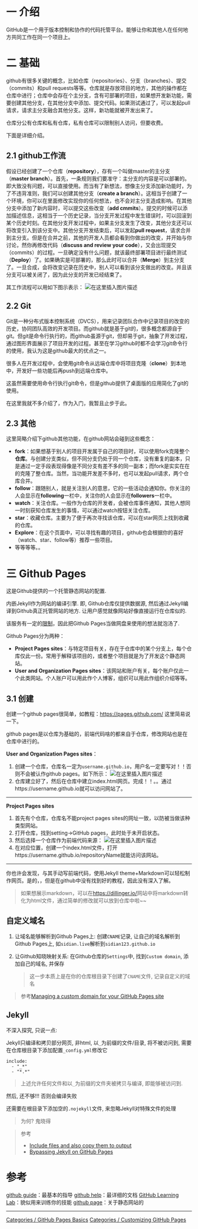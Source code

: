 # 一 介绍
GitHub是一个用于版本控制和协作的代码托管平台。能够让你和其他人在任何地方共同工作在同一个项目上。

# 二 基础
github有很多关键的概念，比如仓库（repositories）、分支（branches）、提交（commits）和pull requests等等。仓库就是存放项目的地方，其他的操作都在仓库中进行；仓库中会存在个主分支，含有可部署的项目，如果想开发新功能，需要创建其他分支，在其他分支中添加、提交代码。如果测试通过了，可以发起pull请求，请求主分支融合其他分支。这样，新功能就被开发出来了。

仓库分公有仓库和私有仓库，私有仓库可以限制别人访问，但要收费。

下面是详细介绍。 

## 2.1 github工作流
假设已经创建了一个仓库（**repository**），存有一个叫做master的主分支（**master branch**）。首先，一条规则我们要准守：主分支的内容是可以部署的。即大致没有问题，可以直接使用。而当有了新想法，想像主分支添加新功能时，为了不违背准则，我们可以创建其他分支（**create a branch**）。这相当于创建了一个环境，你可以在里面修改实现你的任何想法，也不会对主分支造成影响。在其他分支中添加了新内容时，可以提交这些改变（**add cmmits**）。提交的时候可以添加描述信息，这相当于一个历史记录，当分支开发过程中发生错误时，可以回滚到某个历史时刻。在其他分支开发过程中，如果主分支发生了改变，其他分支还可以将改变引入到该分支中。其他分支开发结束后，可以发起**pull request**，请求合并到主分支。但是在合并之前，其他的开发人员都会看到你做出的改变，并开始与你讨论，然你再修改代码（**discuss and review your code**），又会出现提交（commits）的过程。一旦确定没有什么问题，就该最终部署项目进行最终测试（**Deploy**）了。如果确实是可部署的，那么此时可以合并（**Merge**）到主分支了。一旦合成，会将改变记录在历史中，别人可以看到该分支做出的改变。并且该分支可以被关闭了，因为此分支的开发已经结束了。

其工作流程可以用如下图示表示：
![在这里插入图片描述](.Github/20181212192543135.png)

## 2.2 Git
Git是一种分布式版本控制系统（DVCS），用来记录团队合作中记录项目的改变的历史，协同团队高效的开发项目。而github就是基于git的，很多概念都源自于git。但git是命令行执行的，而github虽源于git，但却易于git，抽象了开发过程，通过图形界面展示了项目开发的过程。甚至在学习github时都不会学习git命令行的使用，我认为这是github最大的优点之一。

很多人在开发过程中，会使用git命令从远端仓库中将项目克隆（**clone**）到本地中，开发好一些功能后再push到远端仓库中。

这虽然需要使用命令行执行git命令，但是github提供了桌面版的应用简化了git的使用。

在这里我就不多介绍了，作为入门，我暂且止步于此。

## 2.3 其他
这里简略介绍下github其他功能，在github网站会碰到这些概念：
* **fork**：如果想基于别人的项目开发属于自己的项目时，可以使用fork克隆整个**仓库**。与创建分支类似，但不同分支仍处于同一个仓库，没有重复的副本，只是通过一定手段表现得像是不同分支有差不多的同一副本；而fork是实实在在的克隆了整仓库。当然，当功能开发差不多时，也可以发起pull请求，两个仓库合并。
* **follow**：跟随别人，就是关注别人的意思，它的一些活动会通知你。你关注的人会显示在**following**一栏中，关注你的人会显示在**followers**一栏中。
* **watch**：关注仓库。一般作为仓库的开发者，会被仓库事件通知，其他人想同一时刻获知仓库发生的事情，可以通过watch按钮关注仓库。
* **star**：收藏仓库。主要为了便于再次寻找该仓库，可以在star网页上找到收藏的仓库。
* **Explore**：在这个页面中，可以寻找有趣的项目，github也会根据你的喜好（watch、star、follow等）推荐一些项目。
* 等等等等。。

# 三 Github Pages

这是Github提供的一个托管静态网站的配置. 

内嵌Jekyll作为网站的编译引擎. 即, Github仓库仅提供数据源, 然后通过Jekyll编译到Github真正托管网站的地方. 让用户感觉就像网站好像直接运行在仓库似的.

该服务有一定的[限制][1]，因此把Github Pages当做网盘来使用的想法就泡汤了.

Github Pages分为两种：
* **Project Pages sites**：与特定项目有关，存在于仓库中的某个分支上，每个仓库仅此一份。常用于解释该项目的，或者整个项目就是为了开发这个静态网站。
* **User and Organization Pages sites**：该网站和账户有关，每个账户仅此一个此类网站。个人账户可以用此作个人博客，组织可以用此作组织介绍等等。

[1]:https://help.github.com/articles/what-is-github-pages/#usage-limits

## 3.1 创建
创建一个github pages很简单，如教程：<https://pages.github.com/> 这里简易说一下。

github pages是以仓库为基础的，前端代码啥的都来自于仓库，修改网站也是在仓库中进行的。

**User and Organization Pages sites**：
1. 创建一个仓库，仓库名一定为`username.github.io`，用户名一定要写对！！否则不会被认作github pages。如下所示：
	![在这里插入图片描述](.Github/20181212210110711.png)
2. 仓库建立好了，然后在仓库中建立index.html网页。完成！！。。通过https://username.github.io就可以访问网站了。

-------------
**Project Pages sites**
1. 首先有个仓库，仓库名不能project pages sites的网址一致，以防被当做该种类型网站。
2. 打开仓库，找到setting->GitHub pages，此时处于未开启状态。
3. 然后选择一个仓库作为前端代码来源：
	![在这里插入图片描述](.Github/20181212211118300.png)
4. 在对应位置，创建一个index.html文件，打开https://username.github.io/repositoryName就能访问该网站。

--------------
你也许会发现，与其手动写前端代码，使用Jekyll theme+Markdown可以轻松制作网页。是的，，但是在github中没有找到好的教程，因此没有深入了解。

> 如果想展示markdown，可以在<https://dillinger.io/>网站中将markdown转化为html文件，通过简单的修改就可以放到仓库中啦~~

## 自定义域名

1. 让域名能够解析到Github Pages上: 创建`CNAME`记录, 让自己的域名解析到Github Pages上, 如`sidian.live`解析到`sidian123.github.io`

2. 让Github知晓映射关系: 在Github仓库的`Settings`中, 找到`Custom domain`, 添加自己的域名, 并保存

   > 这一步本质上是在你的仓库根目录下创建了`CNAME`文件, 记录自定义的域名

> 参考[Managing a custom domain for your GitHub Pages site](https://help.github.com/en/github/working-with-github-pages/managing-a-custom-domain-for-your-github-pages-site)

## Jekyll

不深入探究, 只说一点:

Jekyll只编译和拷贝部分网页, 非html, 以`_`为前缀的文件/目录, 将不被访问到, 需要在仓库根目录下添加配置`_config.yml`修改它

```property
include:
  - "_*"
  - "*.*"
```

> 上述允许任何文件和以`_`为前缀的文件夹被拷贝与编译, 即能够被访问到.

然后, 还不够!!! 否则会编译失败

还需要在根目录下添加空的` .nojekyll `文件, 来忽略Jekyll对特殊文件的处理

> 为何? 鬼晓得

> 参考
>
> * [Include files and also copy them to output](https://stackoverflow.com/questions/26128513/include-files-and-also-copy-them-to-output)
> * [Bypassing Jekyll on GitHub Pages](https://github.blog/2009-12-29-bypassing-jekyll-on-github-pages/)

# 参考
[github guide](https://guides.github.com/)：最基本的指导
[github help](https://help.github.com/)：最详细的文档
[GitHub Learning Lab](https://lab.github.com/)：貌似用来训练你的技能
[github page](https://pages.github.com/)：关于静态网站的

-------
[Categories / GitHub Pages Basics](https://help.github.com/categories/github-pages-basics/)
[Categories / Customizing GitHub Pages](https://help.github.com/categories/customizing-github-pages/)